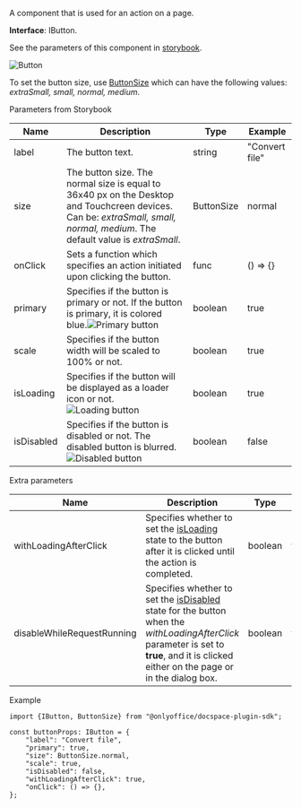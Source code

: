 A component that is used for an action on a page.

**Interface**: IButton.

See the parameters of this component in [storybook](https://storybook.onlyoffice.io/?path=/docs/components-button--docs).

![Button](/assets/images/docspace/button.png)

To set the button size, use [ButtonSize](https://github.com/ONLYOFFICE/docspace-plugin-sdk/blob/master/src/interfaces/components/IButton.ts) which can have the following values: *extraSmall, small, normal, medium*.

Parameters from Storybook

| Name       | Description                                                                                                                                                                  | Type       | Example        |
| ---------- | ---------------------------------------------------------------------------------------------------------------------------------------------------------------------------- | ---------- | -------------- |
| label      | The button text.                                                                                                                                                             | string     | "Convert file" |
| size       | The button size. The normal size is equal to 36x40 px on the Desktop and Touchcreen devices. Can be: *extraSmall, small, normal, medium*. The default value is *extraSmall*. | ButtonSize | normal         |
| onClick    | Sets a function which specifies an action initiated upon clicking the button.                                                                                                | func       | () => {}       |
| primary    | Specifies if the button is primary or not. If the button is primary, it is colored blue.![Primary button](/assets/images/docspace/primary-button.png)                          | boolean    | true           |
| scale      | Specifies if the button width will be scaled to 100% or not.                                                                                                                 | boolean    | true           |
| isLoading  | Specifies if the button will be displayed as a loader icon or not.![Loading button](/assets/images/docspace/loading-button.png)                                                | boolean    | true           |
| isDisabled | Specifies if the button is disabled or not. The disabled button is blurred.![Disabled button](/assets/images/docspace/disabled-button.png)                                     | boolean    | false          |

Extra parameters

| Name                       | Description                                                                                                                                                                                           | Type    | Example |
| -------------------------- | ----------------------------------------------------------------------------------------------------------------------------------------------------------------------------------------------------- | ------- | ------- |
| withLoadingAfterClick      | Specifies whether to set the [isLoading](#isLoading) state to the button after it is clicked until the action is completed.                                                                           | boolean | true    |
| disableWhileRequestRunning | Specifies whether to set the [isDisabled](#isDisabled) state for the button when the *withLoadingAfterClick* parameter is set to **true**, and it is clicked either on the page or in the dialog box. | boolean | true    |

Example

```
import {IButton, ButtonSize} from "@onlyoffice/docspace-plugin-sdk";

const buttonProps: IButton = {
    "label": "Convert file",
    "primary": true,
    "size": ButtonSize.normal,
    "scale": true,
    "isDisabled": false,
    "withLoadingAfterClick": true,
    "onClick": () => {},
};
```
